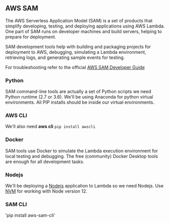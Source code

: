 ## AWS SAM

The AWS Serverless Application Model (SAM) is a set of products that simplify developing, testing, and deploying applications using AWS Lambda. One part of SAM runs on developer machines and build servers, helping to prepare for deployment. 

SAM development tools help with building and packaging projects for deployment to AWS, debugging, simulating a Lambda environment, retrieving logs, and generating sample events for testing.

For troubleshooting refer to the official [AWS SAM Developer Guide](https://docs.aws.amazon.com/serverless-application-model/index.html)

### Python

SAM command-line tools are actually a set of Python scripts we need Python runtime (2.7 or 3.6). We'll be using Anaconda for python virtual environments. All PIP installs should be inside our virtual environments.

### AWS CLI

We'll also need **aws cli** `pip install awscli`

### Docker

SAM tools use Docker to simulate the Lambda execution environment for local testing and debugging. The free (community) Docker Desktop tools are enough for all development tasks.

### Nodejs

We'll be deploying a [Nodejs](https://nodejs.org/en/) application to Lambda so we need Nodejs. Use [NVM](https://github.com/nvm-sh/nvm) for working with Node version 12. 

### SAM CLI

'pip install aws-sam-cli'